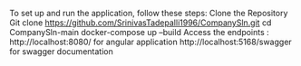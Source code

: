 To set up and run the application, follow these steps:
Clone the Repository
Git clone https://github.com/SrinivasTadepalli1996/CompanySln.git
cd CompanySln-main
docker-compose up –build
Access the endpoints : http://localhost:8080/ for angular application
http://localhost:5168/swagger for swagger documentation